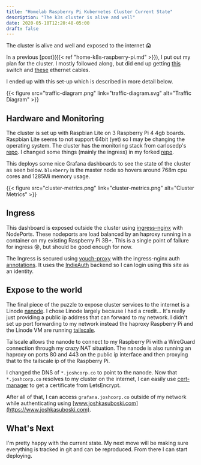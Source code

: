 ```yaml
---
title: "Homelab Raspberry Pi Kubernetes Cluster Current State"
description: "The k3s cluster is alive and well"
date: 2020-05-10T12:20:48-05:00
draft: false
---
```


The cluster is alive and well and exposed to the internet :scream:

<!--more-->

In a previous [post]({{< ref "home-k8s-raspberry-pi.md" >}}), I put out my plan for the cluster. I mostly followed along, but did end up getting [this](https://www.amazon.com/gp/product/B00A128S24) switch and [these](https://www.amazon.com/gp/product/B003L1AET2) ethernet cables.

I ended up with this set-up which is described in more detail below.

{{< figure src="traffic-diagram.png" link="traffic-diagram.svg" alt="Traffic Diagram" >}}

## Hardware and Monitoring
The cluster is set up with Raspbian Lite on 3 Raspberry Pi 4 4gb boards. Raspbian Lite seems to not support 64bit (yet) so I may be changing the operating system. The cluster has the monitoring stack from carlosedp's [repo](https://github.com/carlosedp/cluster-monitoring). I changed some things (mainly the ingress) in my forked [repo](https://github.com/kasuboski/cluster-monitoring).

This deploys some nice Grafana dashboards to see the state of the cluster as seen below. `blueberry` is the master node so hovers around 768m cpu cores and 1285Mi memory usage.

{{< figure src="cluster-metrics.png" link="cluster-metrics.png" alt="Cluster Metrics" >}}

## Ingress
This dashboard is exposed outside the cluster using [ingress-nginx](https://kubernetes.github.io/ingress-nginx/deploy/baremetal/#over-a-nodeport-service) with NodePorts. These nodeports are load balanced by an haproxy running in a container on my existing Raspberry Pi 3B+. This is a single point of failure for ingress :cold_sweat:, but should be good enough for now.

The Ingress is secured using [vouch-proxy](https://github.com/vouch/vouch-proxy) with the ingress-nginx auth [annotations](https://kubernetes.github.io/ingress-nginx/user-guide/nginx-configuration/annotations/). It uses the [IndieAuth](https://indieauth.net/) backend so I can login using this site as an identity.

## Expose to the world
The final piece of the puzzle to expose cluster services to the internet is a Linode [nanode](https://www.linode.com/products/nanodes/). I chose Linode largely because I had a credit... It's really just providing a public ip address that can forward to my network. I didn't set up port forwarding to my network instead the haproxy Raspberry Pi and the Linode VM are running [tailscale](https://tailscale.com/).

Tailscale allows the nanode to connect to my Raspberry Pi with a WireGuard connection through my crazy NAT situation. The nanode is also running an haproxy on ports 80 and 443 on the public ip interface and then proxying that to the tailscale ip of the Raspberry Pi.

I changed the DNS of `*.joshcorp.co` to point to the nanode. Now that `*.joshcorp.co` resolves to my cluster on the internet, I can easily use [cert-manager](https://cert-manager.io/docs/) to get a certificate from LetsEncrypt.

After all of that, I can access `grafana.joshcorp.co` outside of my network while authenticating using [www.joshkasuboski.com](https://www.joshkasuboski.com).

## What's Next
I'm pretty happy with the current state. My next move will be making sure everything is tracked in git and can be reproduced. From there I can start deploying.